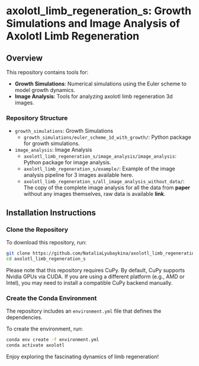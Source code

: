 # axolotl_limb_regeneration_s: Growth Simulations and Image Analysis of Axolotl Limb Regeneration

## Overview
This repository contains tools for:
- **Growth Simulations**: Numerical simulations using the Euler scheme to model growth dynamics.
- **Image Analysis**: Tools for analyzing axolotl limb regeneration 3d images.

### Repository Structure
- `growth_simulations`: Growth Simulations 
    - `growth_simulations/euler_scheme_1d_with_growth/`: Python package for growth simulations.
- `image_analysis`: Image Analysis
    - `axolotl_limb_regeneration_s/image_analysis/image_analysis`: Python package for image analysis.
    - `axolotl_limb_regeneration_s/example/`: Example of the image analysis pipeline for 3 images available here.
    - `axolotl_limb_regeneration_s/all_image_analysis_without_data/`: The copy of the complete image analysis for all the data from **paper** without any images themselves, raw data is available **link**.

## Installation Instructions

### Clone the Repository
To download this repository, run:
```bash
git clone https://github.com/NataliaLyubaykina/axolotl_limb_regeneration_s
cd axolotl_limb_regeneration_s
```
Please note that this repository requires CuPy. By default, CuPy supports Nvidia GPUs via CUDA. If you are using a different platform (e.g., AMD or Intel), you may need to install a compatible CuPy backend manually.

### Create the Conda Environment
The repository includes an `environment.yml` file that defines the dependencies.

To create the environment, run:
```bash
conda env create -f environment.yml
conda activate axolotl
```

Enjoy exploring the fascinating dynamics of limb regeneration!